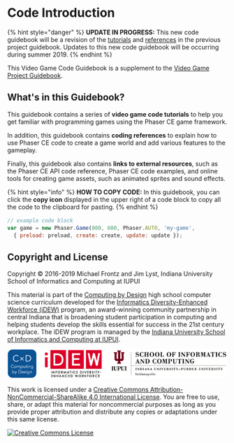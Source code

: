 # Code Introduction

{% hint style="danger" %}
**UPDATE IN PROGRESS:** This new code guidebook will be a revision of the [tutorials](https://docs.idew.org/video-game/project-outline/1-5-phaser-practice-1-matching-game) and [references](https://docs.idew.org/video-game/project-references) in the previous project guidebook. Updates to this new code guidebook will be occurring during summer 2019.
{% endhint %}

This Video Game Code Guidebook is a supplement to the [Video Game Project Guidebook](https://docs.idew.org/project-video-game/).

## What's in this Guidebook?

This guidebook contains a series of **video game code tutorials** to help you get familiar with programming games using the Phaser CE game framework.

In addition, this guidebook contains **coding references** to explain how to use Phaser CE code to create a game world and add various features to the gameplay.

Finally, this guidebook also contains **links to external resources**, such as the Phaser CE API code reference, Phaser CE code examples, and online tools for creating game assets, such as animated sprites and sound effects.

{% hint style="info" %}
**HOW TO COPY CODE:**  In this guidebook, you can click the **copy icon** displayed in the upper right of a code block to copy all the code to the clipboard for pasting.
{% endhint %}

```javascript
// example code block
var game = new Phaser.Game(800, 600, Phaser.AUTO, 'my-game',
  { preload: preload, create: create, update: update });
```

## Copyright and License

Copyright © 2016-2019 Michael Frontz and Jim Lyst, Indiana University School of Informatics and Computing at IUPUI

This material is part of the [Computing by Design](https://docs.idew.org/the-cxd-framework/) high school computer science curriculum developed for the [Informatics Diversity-Enhanced Workforce \(iDEW\)](http://soic.iupui.edu/idew/) program, an award-winning community partnership in central Indiana that is broadening student participation in computing and helping students develop the skills essential for success in the 21st century workplace. The iDEW program is managed by the [Indiana University School of Informatics and Computing at IUPUI](https://soic.iupui.edu/).

![](.gitbook/assets/cxd-idew-soic-logo.png)

This work is licensed under a [Creative Commons Attribution-NonCommercial-ShareAlike 4.0 International License](http://creativecommons.org/licenses/by-nc-sa/4.0/). You are free to use, share, or adapt this material for noncommercial purposes as long as you provide proper attribution and distribute any copies or adaptations under this same license.

[![Creative Commons License](https://i.creativecommons.org/l/by-nc-sa/4.0/88x31.png)](http://creativecommons.org/licenses/by-nc-sa/4.0/)

